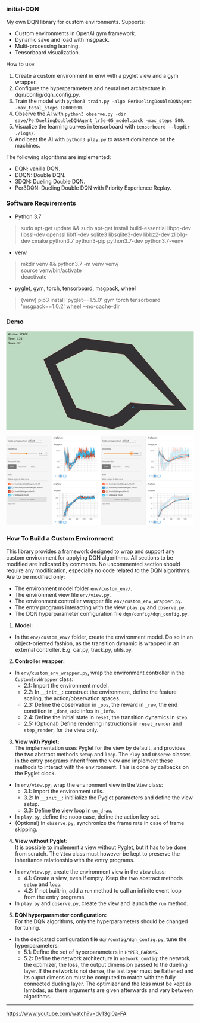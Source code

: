 ### initial-DQN

My own DQN library for custom environments. Supports:  
- Custom environments in OpenAI gym framework.  
- Dynamic save and load with msgpack.
- Multi-processing learning.  
- Tensorboard visualization.  

How to use:  
1. Create a custom environment in env/ with a pyglet view and a gym wrapper.  
2. Configure the hyperparameters and neural net architecture in dqn/config/dqn_config.py.  
3. Train the model with `python3 train.py -algo PerDuelingDoubleDQNAgent -max_total_steps 18000000`.  
4. Observe the AI with `python3 observe.py -dir save/PerDuelingDoubleDQNAgent_lr5e-05_model.pack -max_steps 500`.  
5. Visualize the learning curves in tensorboard with `tensorboard --logdir ./logs/`.  
6. And beat the AI with `python3 play.py` to assert dominance on the machines.  
 
The following algorithms are implemented:  
- DQN: vanilla DQN.  
- DDQN: Double DQN.  
- 3DQN: Dueling Double DQN.  
- Per3DQN: Dueling Double DQN with Priority Experience Replay.  

### Software Requirements

- Python 3.7  
> sudo apt-get update && sudo apt-get install build-essential libpq-dev libssl-dev openssl libffi-dev sqlite3 libsqlite3-dev libbz2-dev zlib1g-dev cmake python3.7 python3-pip python3.7-dev python3.7-venv  

- venv  
> mkdir venv && python3.7 -m venv venv/  
> source venv/bin/activate  
> deactivate  

- pyglet, gym, torch, tensorboard, msgpack, wheel  
> (venv) pip3 install 'pyglet==1.5.0' gym torch tensorboard 'msgpack==1.0.2' wheel --no-cache-dir  

### Demo

![Demo gif](demo/demo.gif)

![Demo tensorboard png](demo/demo_tensorboard.png)

### How To Build a Custom Environment

This library provides a framework designed to wrap and support any custom environment for applying DQN algorithms. All sections to be modified are indicated by comments.
No uncommented section should require any modification, especially no code related to the DQN algorithms. Are to be modified only:  
- The environment model folder `env/custom_env/`.  
- The environment view file `env/view.py`.  
- The environment controller wrapper file `env/custom_env_wrapper.py`.  
- The entry programs interacting with the view `play.py` and `observe.py`.  
- The DQN hyperparameter configuration file `dqn/config/dqn_config.py`.  

1. **Model:**  
- In the `env/custom_env/` folder, create the environment model. Do so in an object-oriented fashion, as the transition dynamic is wrapped in an external controller. E.g: car.py, track.py, utils.py.  
2. **Controller wrapper:**  
- In `env/custom_env_wrapper.py`, wrap the environment controller in the `CustomEnvWrapper` class:  
	- 2.1: Import the environment model.  
	- 2.2: In `__init__`: construct the environment, define the feature scaling, the action/observation spaces.  
	- 2.3: Define the observation in `_obs`, the reward in `_rew`, the end condition in `_done`, add infos in `_info`.  
	- 2.4: Define the initial state in `reset`, the transition dynamics in `step`.  
	- 2.5: (Optional) Define rendering instructions in `reset_render` and `step_render`, for the view only.  
3. **View with Pyglet:**  
The implementation uses Pyglet for the view by default, and provides the two abstract methods `setup` and `loop`. The `Play` and `Observe` classes in the entry programs inherit from the view and implement these methods to interact with the environment. This is done by callbacks on the Pyglet clock.  
- In `env/view.py`, wrap the environment view in the `View` class:  
	- 3.1: Import the environment utils.  
	- 3.2: In `__init__`: initilialize the Pyglet parameters and define the view setup.  
	- 3.3: Define the view loop in `on_draw`.  
- In `play.py`, define the noop case, define the action key set.  
- (Optional) In `observe.py`, synchronize the frame rate in case of frame skipping.  
4. **View without Pyglet:**  
It is possible to implement a view without Pyglet, but it has to be done from scratch. The `View` class must however be kept to preserve the inheritance relationship with the entry programs.  
- In `env/view.py`, create the environment view in the `View` class:  
	- 4.1: Create a view, even if empty. Keep the two abstract methods `setup` and `loop`.  
	- 4.2: If not built-in, add a `run` method to call an infinite event loop from the entry programs.  
- In `play.py` and `observe.py`, create the view and launch the `run` method.
5. **DQN hyperparameter configuration:**  
For the DQN algorithms, only the hyperparameters should be changed for tuning.  
- In the dedicated configuration file `dqn/config/dqn_config.py`, tune the hyperparameters:  
	- 5.1: Define the set of hyperparameters in `HYPER_PARAMS`.
	- 5.2: Define the network architecture in `network_config`: the network, the optimizer, the loss, the output dimension passed to the dueling layer. If the network is not dense, the last layer must be flattened and its ouput dimension must be computed to match with the fully connected dueling layer. The optimizer and the loss must be kept as lambdas, as there arguments are given afterwards and vary  between algorithms.


****

https://www.youtube.com/watch?v=dv13gl0a-FA  
